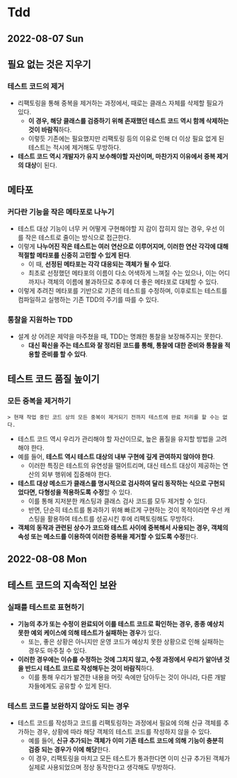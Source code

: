 # Tdd
## 2022-08-07 Sun
## 필요 없는 것은 지우기
### 테스트 코드의 제거
* 리팩토링을 통해 중복을 제거하는 과정에서, 때로는 클래스 자체를 삭제할 필요가 있다.
  * **이 경우, 해당 클래스를 검증하기 위해 존재했던 테스트 코드 역시 함께 삭제하는 것이 바람직**하다. 
  * 이렇듯 기존에는 필요했지만 리팩토링 등의 이유로 인해 더 이상 필요 없게 된 테스트는 적시에 제거해도 무방하다.
* **테스트 코드 역시 개발자가 유지 보수해야할 자산이며, 마찬가지 이유에서 중복 제거의 대상**이 된다.

## 메타포
### 커다란 기능을 작은 메타포로 나누기
* 테스트 대상 기능이 너무 커 어떻게 구현해야할 지 감이 잡히지 않는 경우, 우선 이를 작은 테스트로 줄이는 방식으로 접근한다.
* 이렇게 **나누어진 작은 테스트는 여러 연산으로 이루어지며, 이러한 연산 각각에 대해 적절할 메타포를 신중히 고민할 수 있게 된다**.
  * 이 때, **선정된 메타포는 각각 대응되는 객체가 될 수 있다**.
  * 최초로 선정했던 메타포의 이름이 다소 어색하게 느껴질 수는 있으나, 이는 어디까지나 객체의 이름에 불과하므로 추후에 더 좋은 메타포로 대체할 수 있다.
* 이렇게 추려진 메타포를 기반으로 기존의 테스트를 수정하며, 이후로트는 테스트를 컴파일하고 실행하는 기존 TDD의 주기를 따를 수 있다.

### 통찰을 지원하는 TDD
* 설계 상 어려운 제약을 마주쳤을 때, TDD는 명쾌한 통찰을 보장해주지는 못한다.
  * **대신 확신을 주는 테스트와 잘 정리된 코드를 통해, 통찰에 대한 준비와 통찰을 적용할 준비를 할 수 있다**.

## 테스트 코드 품질 높이기
### 모든 중복을 제거하기
```
> 현재 작업 중인 코드 상의 모든 중복이 제거되기 전까지 테스트에 완료 처리를 할 수는 없다.
```
* 테스트 코드 역시 우리가 관리해야 할 자산이므로, 높은 품질을 유지할 방법을 고려해야 한다.
* 예를 들어, **테스트 역시 테스트 대상의 내부 구현에 깊게 관여하지 않아야 한다**.
  * 이러한 특징은 테스트의 유연성을 떨어트리며, 대신 테스트 대상이 제공하는 연산의 외부 행위에 집중해야 한다.
* **테스트 대상 메소드가 클래스를 명시적으로 검사하여 달리 동작하는 식으로 구현되었다면, 다형성을 적용하도록 수정**할 수 있다.
  * 이를 통해 지저분한 캐스팅과 클래스 검사 코드를 모두 제거할 수 있다.
  * 반면, 단순히 테스트를 통과하기 위해 빠르게 구현하는 것이 목적이라면 우선 캐스팅을 활용하여 테스트를 성공시킨 후에 리팩토링해도 무방하다.
* **객체의 동작과 관련된 상수가 코드와 테스트 사이에 중복해서 사용되는 경우, 객체의 속성 또는 메소드를 이용하여 이러한 중복을 제거할 수 있도록 수정**한다.

## 2022-08-08 Mon
## 테스트 코드의 지속적인 보완
### 실패를 테스트로 표현하기
* **기능의 추가 또는 수정이 완료되어 이를 테스트 코드로 확인하는 경우, 종종 예상치 못한 예외 케이스에 의해 테스트가 실패하는 경우**가 있다.
  * 또는, 좋은 상황은 아니지만 운영 코드가 예상치 못한 상황으로 인해 실패하는 경우도 마주칠 수 있다.
* **이러한 경우에는 이슈를 수정하는 것에 그치지 않고, 수정 과정에서 우리가 알아낸 것을 반드시 테스트 코드로 작성해두는 것이 바람직**하다. 
  * 이를 통해 우리가 발견한 내용을 머릿 속에만 담아두는 것이 아니라, 다른 개발자들에게도 공유할 수 있게 된다.

### 테스트 코드를 보완하지 않아도 되는 경우
* 테스트 코드를 작성하고 코드를 리팩토링하는 과정에서 필요에 의해 신규 객체를 추가하는 경우, 상황에 따라 해당 객체의 테스트 코드를 작성하지 않을 수 있다.
  * 예를 들어, **신규 추가되는 객체가 이미 기존 테스트 코드에 의해 기능이 충분히 검증 되는 경우가 이에 해당**한다.
  * 이 경우, 리팩토링을 마치고 모든 테스트가 통과한다면 이미 신규 추가된 객체가 실제로 사용되었으며 정상 동작한다고 생각해도 무방하다. 